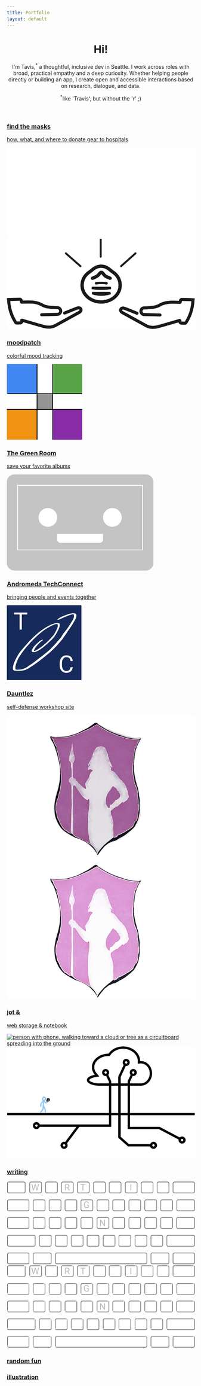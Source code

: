 ```yaml
---
title: Portfolio
layout: default
---
```


<header class="intro"> <!-- introduction -->
  <div class="introContainer">
    <h1 class="introHead display">Hi!</h1>
    <p class="introText">I'm Tavis,<sup class="medEmphTxt">&#42;</sup> a thoughtful, inclusive dev in Seattle. I work across roles with broad, practical empathy and a deep curiosity. Whether helping people directly or building an app, I create open and accessible interactions based on research, dialogue, and data.</p>
    <p class="aboutContainer"><sup>&#42;</sup>like 'Travis', but without the 'r' ;)</p>
  </div>
</header>

<section class="studies sideMargin" id="projects"> <!-- wrapper for cards -->
  <article class="card project04">
    <a href="project04.html" class="dispBlock paddingSmB">
      <h1 class="padText leadingOne marginTopZero">find the masks</h1>
      <p class="padText textHighEmph">how, what, and where to donate gear to hospitals</p>
      <div class="projContainer padText"> <!-- center images in grid and add padding to sides -->
        <img src="images/ftm-logo-dk-share.svg" alt="a shining mask above outstretched hands" class="projPic preferDark">
        <img src="images/ftm-logo-lt-share.svg" alt="a shining mask above outstretched hands" class="projPic preferLight">
      </div>
    </a>
  </article>

  <article class="card project05">
    <a href="" class="dispBlock paddingSmB">
      <h1 class="padText leadingOne marginTopZero">moodpatch</h1>
      <p class="padText textHighEmph">colorful mood tracking</p>
      <div class="projContainer padText">
        <img src="images/moodpatch.svg" alt="a square patchwork of colors" class="projPic">
      </div>
    </a>
  </article>

  <article class="card project06">
    <a href="" class="dispBlock paddingSmB">
      <h1 class="padText leadingOne marginTopZero">The Green Room</h1>
      <p class="padText textHighEmph">save your favorite albums</p>
      <div class="projContainer padText">
        <img src="images/tgr_icon.png" alt="a smiling audio cassette" class="projPic">
      </div>
    </a>
  </article>

  <article class="card project07">
    <a href="" class="dispBlock paddingSmB">
      <h1 class="padText leadingOne marginTopZero">Andromeda TechConnect</h1>
      <p class="padText textHighEmph">bringing people and events together</p>
      <div class="projContainer padText">
        <img src="images/andromeda.png" alt="A swirling galaxy and the letters T , C" class="projPic">
      </div>
    </a>
  </article>

  <article class="card project03">
    <a href="project03.html" class="dispBlock paddingSmB">
      <h1 class="padText leadingOne marginTopZero">Dauntlez</h1>
      <p class="padText textHighEmph">self-defense workshop site</p>
      <img src="images/dauntDark.png" alt="shield decorated with an amazon carrying a spear" class="projPic preferDark">
      <img src="images/dauntLight.png" alt="shield decorated with an amazon carrying a spear" class="projPic preferLight">
    </a>
  </article>

  <article class="card project01">
    <a href="project01.html" class="dispBlock">
      <h1 class="padText leadingOne marginTopZero">jot &</h1>
      <p class="padText textHighEmph">web storage & notebook</p>
      <img src="images/netWalk.png" alt="person with phone, walking toward a cloud or tree as a circuitboard spreading into the ground" class="projPic preferDark">
      <img src="images/netwalkLight.png" alt="person with phone, walking toward a cloud or tree as a circuitboard spreading into the ground" class="projPic preferLight">
    </a>
  </article>

  <!--
  <article class="card project02">
    <a href="project02.html" class="dispBlock paddingSmB">
      <h1 class="padText leadingOne marginTopZero"></h1>
      <p class="padText textHighEmph"></p>
      <img src="" alt="" class="projPic preferDark">
      <img src="" alt="" class="projPic preferLight">
    </a>
  </article>
  -->

  <article class="card writing">
    <a href="writing.html" class="dispBlock paddingSmB">
      <h1 class="padText leadingOne marginTopZero">writing</h1>
      <img src="images/boardDk.svg" alt="keyboard key outlines with letters w r t i g and n shown" class="projPic preferDark paddingSm">
      <img src="images/boardLt.svg" alt="keyboard key outlines with letters w r t i g and n shown" class="projPic preferLight paddingSm">
    </a>
  </article>

  <article class="card fun">
    <a href="random.html" class="bgCover imageLink marginTopZero padBotLg padText">
      <h1 class="leadingOne marginTopZero">random fun</h1>
    </a>
  </article>

  <article class="card illustration">
    <a href="illustration.html" class="bgCover darkLink imageLink writeVert marginTopZero">
      <h1 class="padText leadingOne">illustration</h1>
    </a>
  </article>
</section> <!-- end showcase for cards -->
